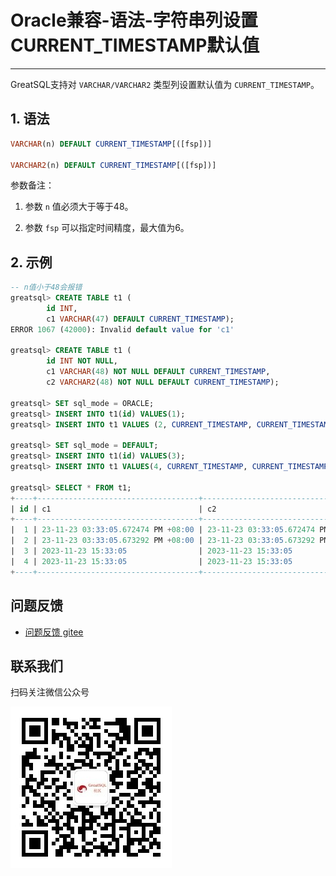 # Oracle兼容-语法-字符串列设置CURRENT_TIMESTAMP默认值
---


GreatSQL支持对 `VARCHAR/VARCHAR2` 类型列设置默认值为 `CURRENT_TIMESTAMP`。

## 1. 语法

```sql
VARCHAR(n) DEFAULT CURRENT_TIMESTAMP[([fsp])]

VARCHAR2(n) DEFAULT CURRENT_TIMESTAMP[([fsp])]
```

参数备注：
1. 参数 `n` 值必须大于等于48。

2. 参数 `fsp` 可以指定时间精度，最大值为6。


## 2. 示例

```sql
-- n值小于48会报错
greatsql> CREATE TABLE t1 (
        id INT,
        c1 VARCHAR(47) DEFAULT CURRENT_TIMESTAMP);
ERROR 1067 (42000): Invalid default value for 'c1'

greatsql> CREATE TABLE t1 (
        id INT NOT NULL,
        c1 VARCHAR(48) NOT NULL DEFAULT CURRENT_TIMESTAMP,
        c2 VARCHAR2(48) NOT NULL DEFAULT CURRENT_TIMESTAMP);

greatsql> SET sql_mode = ORACLE;
greatsql> INSERT INTO t1(id) VALUES(1);
greatsql> INSERT INTO t1 VALUES (2, CURRENT_TIMESTAMP, CURRENT_TIMESTAMP);

greatsql> SET sql_mode = DEFAULT;
greatsql> INSERT INTO t1(id) VALUES(3);
greatsql> INSERT INTO t1 VALUES(4, CURRENT_TIMESTAMP, CURRENT_TIMESTAMP);

greatsql> SELECT * FROM t1;
+----+------------------------------------+------------------------------------+
| id | c1                                 | c2                                 |
+----+------------------------------------+------------------------------------+
|  1 | 23-11-23 03:33:05.672474 PM +08:00 | 23-11-23 03:33:05.672474 PM +08:00 |
|  2 | 23-11-23 03:33:05.673292 PM +08:00 | 23-11-23 03:33:05.673292 PM +08:00 |
|  3 | 2023-11-23 15:33:05                | 2023-11-23 15:33:05                |
|  4 | 2023-11-23 15:33:05                | 2023-11-23 15:33:05                |
+----+------------------------------------+------------------------------------+
```



**问题反馈**
---
- [问题反馈 gitee](https://gitee.com/GreatSQL/GreatSQL-Manual/issues)


**联系我们**
---

扫码关注微信公众号

![greatsql-wx](../../greatsql-wx.jpg)
